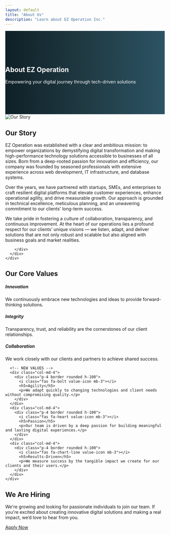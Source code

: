```yaml
---
layout: default
title: "About Us"
description: "Learn about EZ Operation Inc."
---
```


<!DOCTYPE html>
<html lang="en">
<div class="container text-start py-5 ">

<!DOCTYPE html>
<html lang="en">
<head>
  <meta charset="UTF-8" />
  <meta name="viewport" content="width=device-width, initial-scale=1.0"/>
  <title>About Us - EZ Operation</title>
  <link href="https://cdn.jsdelivr.net/npm/bootstrap@5.3.0/dist/css/bootstrap.min.css" rel="stylesheet"/>
  <link rel="stylesheet" href="https://cdnjs.cloudflare.com/ajax/libs/font-awesome/6.4.0/css/all.min.css"/>
  <link rel="stylesheet" href="https://cdnjs.cloudflare.com/ajax/libs/animate.css/4.1.1/animate.min.css"/>
  <link href="https://cdn.jsdelivr.net/npm/aos@2.3.4/dist/aos.css" rel="stylesheet">
  <style>
    .hero {
      background: linear-gradient(to right, #0f2027, #203a43, #2c5364);
      color: white;
      padding: 80px 0;
    }
    .value-icon {
      font-size: 2rem;
      color: #0d6efd;
    }
    .team-img {
      width: 100%;
      height: 250px;
      object-fit: cover;
      border-radius: 8px;
    }
  </style>
</head>
<body>

  <!-- Include your header here -->
  <div id="header-placeholder"></div>

  <!-- Hero Section -->
  <section class="hero text-center">
    <div class="container">
      <h1 class="display-4 animate__animated animate__fadeInDown">About EZ Operation</h1>
      <p class="lead animate__animated animate__fadeInUp">Empowering your digital journey through tech-driven solutions</p>
    </div>
  </section>

  <!-- Our Story -->
  <section class="py-5 bg-light">
    <div class="container">
      <div class="row align-items-center">
        <div class="col-md-6 mb-4">
          <img src="images/story.jpeg" class="img-fluid rounded shadow" alt="Our Story">
        </div>
        <div class="col-md-6">
          <h2>Our Story</h2>
<p>EZ Operation was established with a clear and ambitious mission: to empower organizations by demystifying digital transformation and making high-performance technology solutions accessible to businesses of all sizes. Born from a deep-rooted passion for innovation and efficiency, our company was founded by seasoned professionals with extensive experience across web development, IT infrastructure, and database systems.</p>

<p>Over the years, we have partnered with startups, SMEs, and enterprises to craft resilient digital platforms that elevate customer experiences, enhance operational agility, and drive measurable growth. Our approach is grounded in technical excellence, meticulous planning, and an unwavering commitment to our clients' long-term success.</p>

<p>We take pride in fostering a culture of collaboration, transparency, and continuous improvement. At the heart of our operations lies a profound respect for our clients’ unique visions — we listen, adapt, and deliver solutions that are not only robust and scalable but also aligned with business goals and market realities.</p>

        </div>
      </div>
    </div>
  </section>

  <!-- Core Values -->
<section class="py-5 bg-white">
  <div class="container text-center">
    <h2 class="mb-5">Our Core Values</h2>
    <div class="row g-4">
      <div class="col-md-4">
        <div class="p-4 border rounded h-100">
          <i class="fas fa-lightbulb value-icon mb-3"></i>
          <h5>Innovation</h5>
          <p>We continuously embrace new technologies and ideas to provide forward-thinking solutions.</p>
        </div>
      </div>
      <div class="col-md-4">
        <div class="p-4 border rounded h-100">
          <i class="fas fa-user-shield value-icon mb-3"></i>
          <h5>Integrity</h5>
          <p>Transparency, trust, and reliability are the cornerstones of our client relationships.</p>
        </div>
      </div>
      <div class="col-md-4">
        <div class="p-4 border rounded h-100">
          <i class="fas fa-people-group value-icon mb-3"></i>
          <h5>Collaboration</h5>
          <p>We work closely with our clients and partners to achieve shared success.</p>
        </div>
      </div>

      <!-- NEW VALUES -->
      <div class="col-md-4">
        <div class="p-4 border rounded h-100">
          <i class="fas fa-bolt value-icon mb-3"></i>
          <h5>Agility</h5>
          <p>We adapt quickly to changing technologies and client needs without compromising quality.</p>
        </div>
      </div>
      <div class="col-md-4">
        <div class="p-4 border rounded h-100">
          <i class="fas fa-heart value-icon mb-3"></i>
          <h5>Passion</h5>
          <p>Our team is driven by a deep passion for building meaningful and lasting digital experiences.</p>
        </div>
      </div>
      <div class="col-md-4">
        <div class="p-4 border rounded h-100">
          <i class="fas fa-chart-line value-icon mb-3"></i>
          <h5>Results-Driven</h5>
          <p>We measure success by the tangible impact we create for our clients and their users.</p>
        </div>
      </div>
    </div>
  </div>
</section>

<!-- Our Team >
  <section class="py-5 bg-light">
    <div class="container text-center">
      <h2 class="mb-5">Meet the Team</h2>
      <div class="row g-4">
        <div class="col-md-4">
          <img src="https://via.placeholder.com/400x300" class="team-img" alt="Team Member">
          <h5 class="mt-3">Utpal Das</h5>
          <p class="text-muted">Founder and CTO</p>
        </div>
        <div class="col-md-4">
          <img src="https://via.placeholder.com/400x300" class="team-img" alt="Team Member">
          <h5 class="mt-3">Victor Mondal</h5>
          <p class="text-muted">Lead Developer</p>
        </div>
        <div class="col-md-4">
          <img src="https://via.placeholder.com/400x300" class="team-img" alt="Team Member">
          <h5 class="mt-3">Amit Panja</h5>
          <p class="text-muted">Senior Consultant</p>
      </div>
    </div>
  </section> -->

<section class="bg-light py-5" id="careers">
  <div class="container text-center">
    <h2 class="mb-3">We Are Hiring</h2>
    <p class="mb-4">We're growing and looking for passionate individuals to join our team. If you're excited about creating innovative digital solutions and making a real impact, we’d love to hear from you.</p>
    <a href="mailto:ezoperationinc@gmail.com?subject=Job%20Application" class="btn btn-primary px-4">
      <i class="fas fa-paper-plane me-2"></i>Apply Now
    </a>
  </div>
</section>

  <!-- Include footer -->
  <div id="footer-placeholder"></div>

  <!-- Scripts -->
  <script src="https://cdn.jsdelivr.net/npm/bootstrap@5.3.0/dist/js/bootstrap.bundle.min.js"></script>
  <script>
    // Load header and footer dynamically (if using separate files)
    fetch("header.html").then(res => res.text()).then(data => document.getElementById("header-placeholder").innerHTML = data);
    fetch("footer.html").then(res => res.text()).then(data => document.getElementById("footer-placeholder").innerHTML = data);
  </script>
  <script src="https://cdn.jsdelivr.net/npm/aos@2.3.4/dist/aos.js"></script>
<script>
  AOS.init();
</script>
</body>


</div>
</html>